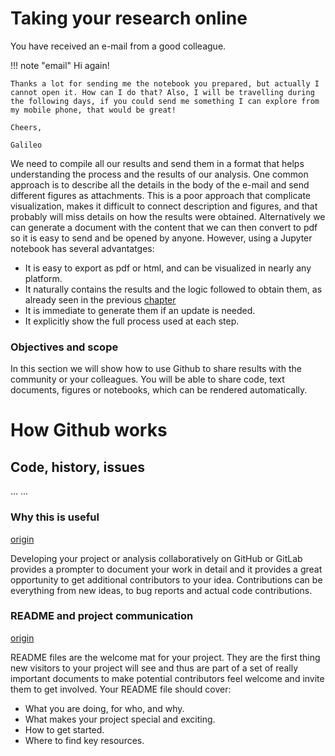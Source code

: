 # Taking your research online

You have received an e-mail from a good colleague.


!!! note "email"
    Hi again!

    Thanks a lot for sending me the notebook you prepared, but actually I cannot open it. How can I do that? Also, I will be travelling during the following days, if you could send me something I can explore from my mobile phone, that would be great!

    Cheers,

    Galileo    


We need to compile all our results and send them in a format that helps
understanding the process and the results of our analysis. One common approach
is to describe all the details in the body of the e-mail and send different
figures as attachments. This is a poor approach that complicate visualization,
makes it difficult to connect description and figures, and that probably will
miss details on how the results were obtained. Alternatively we can generate a
document with the content that we can then convert to pdf so it is easy to send
and be opened by anyone. However, using a Jupyter notebook has several
advantatges:

- It is easy to export as pdf or html, and can be visualized in nearly any platform.
- It naturally contains the results and the logic followed to obtain them, as already seen in the previous [chapter](docs/jupyter)
- It is immediate to generate them if an update is needed.
- It explicitly show the full process used at each step.

<h3>Objectives and scope</h3>

In this section we will show how to use Github to share results with the community or your colleagues. You will be able to share code, text documents, figures or notebooks, which can be rendered automatically.




# How Github works

## Code, history, issues

...
...

### Why this is useful
 [origin](https://the-turing-way.netlify.com/collaborating_github/collaborating_github.html#why-this-is-useful)

Developing your project or analysis collaboratively on GitHub or GitLab
provides a prompter to document your work in detail and it provides a great
opportunity to get additional contributors to your idea. Contributions can be
everything from new ideas, to bug reports and actual code contributions.


### README and project communication

[origin](https://the-turing-way.netlify.com/collaborating_github/1/readme_communication.html#readme-and-project-communication)

README files are the welcome mat for your project. They are the first thing new visitors to your project will see and thus are part of a set of really important documents to make potential contributors feel welcome and invite them to get involved. Your README file should cover:

 - What you are doing, for who, and why.
 - What makes your project special and exciting.
 - How to get started.
 - Where to find key resources.

